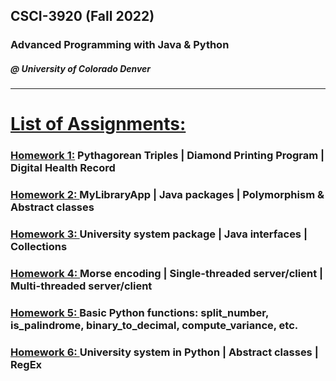 ## CSCI-3920 (Fall 2022)
### Advanced Programming with Java &amp; Python
##### @ University of Colorado Denver
---

# <ins>List of Assignments:</ins>

<h3>
    <a href="https://github.com/a-burlacu/CSCI-3920/tree/main/Hwk1"> Homework 1:</a> Pythagorean Triples | Diamond Printing Program | Digital Health Record
</a>
</h3>

<h3>
<a href="https://github.com/a-burlacu/CSCI-3920/tree/main/Hwk2"> Homework 2: </a> MyLibraryApp | Java packages | Polymorphism & Abstract classes
</h3>
<h3>
<a href="https://github.com/a-burlacu/CSCI-3920/tree/main/Hwk3"> Homework 3: </a> University system package | Java interfaces | Collections
</h3>

<h3>
<a href="https://github.com/a-burlacu/CSCI-3920/tree/main/Hwk4"> Homework 4: </a> Morse encoding | Single-threaded server/client | Multi-threaded server/client
</h3>

<h3>
<a href="https://github.com/a-burlacu/CSCI-3920/tree/main/Hwk5"> Homework 5: </a> Basic Python functions: split_number, is_palindrome, binary_to_decimal, compute_variance, etc.

<h3>
<a href="https://github.com/a-burlacu/CSCI-3920/tree/main/Hwk6"> Homework 6: </a>
University system in Python | Abstract classes | RegEx
